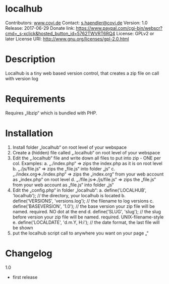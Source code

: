 # localhub
Contributors: www.covi.de
Contact: s.haendler@covi.de
Version: 1.0
Release: 2017-06-29
Donate link: https://www.paypal.com/cgi-bin/webscr?cmd=_s-xclick&hosted_button_id=5762TWVRT6RQ4
License: GPLv2 or later
License URI: http://www.gnu.org/licenses/gpl-2.0.html

# Description
Localhub is a tiny web based version control, that creates a zip file on call with version log

# Requirements
Requires „libzip“ which is bundled with PHP.

# Installation
1. Install folder „localhub“ on root level of your webspace
2. Create a (hidden) file called „.localhub“ on root level of your webspace 
3. Edit the „.localhub“ file and write down all files to put into zip - ONE per col. Examples:
   a. „./index.php“ => zips the index.php as it is on root level
   b. „./js/file.js“ => zips the „file.js“ into folder „js“
   c. „./index.org=>./index.php“ => zips the „index.org“ from your web account as „index.php“ on root level
   d. „./file.js=>./js/file.js“ => zips the „file.js“ from your web account as „file.js“ into folder „js“
4. Edit the „config.php“ in folder „localhub“:
   a. define('LOCALHUB', 'localhub'); // the directory, your localhub is located
   b. define('VERSIONS', 'versions.log'); // the filename to log versions
   c. define('BASEVERSION', '1.0'); // the base version your zip file will be named. required. NO dot at the end
   d. define('SLUG', 'slug'); // the slug before version  your zip file will be named. required. UNIX-filename-style
   e. define('LOCALDATE', 'd.m.Y, H:i'); // the date format, the last file will be shown
5. put the localhub script call to anywhere you want on your page „<?php require('./localhub/localhub.php‘); ?>“

# Changelog
1.0
* first release

